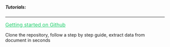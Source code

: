 <h5 className="h5-title">Tutorials:</h5>

---
<a href="https://github.com/veryfi/veryfi-kotlin" target="_blank" style="color: #22CF6D; font-size: 16px;">Getting started on Github</a>

<p className="p-text">Clone the repository, follow a step by step guide, extract data from document in seconds</p>

